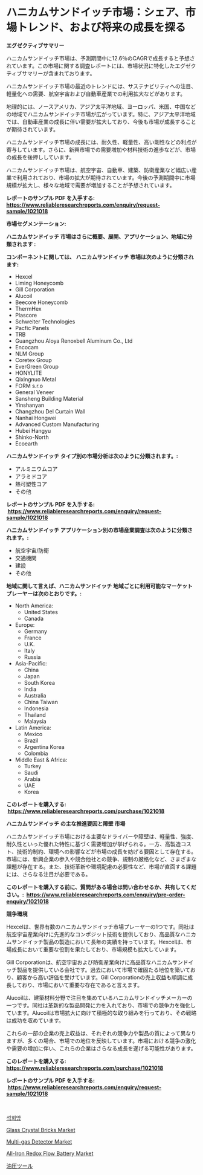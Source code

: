 <p><h1>ハニカムサンドイッチ市場：シェア、市場トレンド、および将来の成長を探る</h1></p><p><strong>エグゼクティブサマリー</strong></p>
<p><p>ハニカムサンドイッチ市場は、予測期間中に12.6％のCAGRで成長すると予想されています。この市場に関する調査レポートには、市場状況に特化したエグゼクティブサマリーが含まれております。</p><p>ハニカムサンドイッチ市場の最近のトレンドには、サステナビリティへの注目、軽量化への需要、航空宇宙および自動車産業での利用拡大などがあります。</p><p>地理的には、ノースアメリカ、アジア太平洋地域、ヨーロッパ、米国、中国などの地域でハニカムサンドイッチ市場が広がっています。特に、アジア太平洋地域では、自動車産業の成長に伴い需要が拡大しており、今後も市場が成長することが期待されています。</p><p>ハニカムサンドイッチ市場の成長には、耐久性、軽量性、高い剛性などの利点が寄与しています。さらに、新興市場での需要増加や材料技術の進歩などが、市場の成長を後押ししています。</p><p>ハニカムサンドイッチ市場は、航空宇宙、自動車、建築、防衛産業など幅広い産業で利用されており、市場の拡大が期待されています。今後の予測期間中に市場規模が拡大し、様々な地域で需要が増加することが予想されています。</p></p>
<p><strong>レポートのサンプル PDF を入手する: <a href="https://www.reliableresearchreports.com/enquiry/request-sample/1021018">https://www.reliableresearchreports.com/enquiry/request-sample/1021018</a></strong></p>
<p><strong>市場セグメンテーション:</strong></p>
<p><strong> ハニカムサンドイッチ 市場はさらに概要、展開、アプリケーション、地域に分類されます :</strong></p>
<p><strong>コンポーネントに関しては、 ハニカムサンドイッチ 市場は次のように分類されます: &nbsp;</strong></p>
<p><ul><li>Hexcel</li><li>Liming Honeycomb</li><li>Gill Corporation</li><li>Alucoil</li><li>Beecore Honeycomb</li><li>ThermHex</li><li>Plascore</li><li>Schweiter Technologies</li><li>Pacfic Panels</li><li>TRB</li><li>Guangzhou Aloya Renoxbell Aluminum Co., Ltd</li><li>Encocam</li><li>NLM Group</li><li>Coretex Group</li><li>EverGreen Group</li><li>HONYLITE</li><li>Qixingnuo Metal</li><li>FORM s.r.o</li><li>General Veneer</li><li>Sansheng Building Material</li><li>Yinshanyan</li><li>Changzhou Del Curtain Wall</li><li>Nanhai Hongwei</li><li>Advanced Custom Manufacturing</li><li>Hubei Hangyu</li><li>Shinko-North</li><li>Ecoearth</li></ul></p>
<p><strong> ハニカムサンドイッチ タイプ別の市場分析は次のように分類されます。:</strong></p>
<p><ul><li>アルミニウムコア</li><li>アラミドコア</li><li>熱可塑性コア</li><li>その他</li></ul></p>
<p><strong>レポートのサンプル PDF を入手する: &nbsp;<a href="https://www.reliableresearchreports.com/enquiry/request-sample/1021018">https://www.reliableresearchreports.com/enquiry/request-sample/1021018</a></strong></p>
<p><strong> ハニカムサンドイッチ アプリケーション別の市場産業調査は次のように分類されます。:</strong></p>
<p><ul><li>航空宇宙/防衛</li><li>交通機関</li><li>建設</li><li>その他</li></ul></p>
<p><strong>地域に関して言えば、ハニカムサンドイッチ 地域ごとに利用可能なマーケットプレーヤーは次のとおりです。:</strong></p>
<p><ul>
    <li>
        North America:
        <ul>
            <li>United States</li>
            <li>Canada</li>
        </ul>
    </li>
    <li>
        Europe:
        <ul>
            <li>Germany</li>
            <li>France</li>
            <li>U.K.</li>
            <li>Italy</li>
            <li>Russia</li>
        </ul>
    </li>
    <li>
        Asia-Pacific:
        <ul>
            <li>China</li>
            <li>Japan</li>
            <li>South Korea</li>
            <li>India</li>
            <li>Australia</li>
            <li>China Taiwan</li>
            <li>Indonesia</li>
            <li>Thailand</li>
            <li>Malaysia</li>
        </ul>
    </li>
    <li>
        Latin America:
        <ul>
            <li>Mexico</li>
            <li>Brazil</li>
            <li>Argentina Korea</li>
            <li>Colombia</li>
        </ul>
    </li>
    <li>
        Middle East & Africa:
        <ul>
            <li>Turkey</li>
            <li>Saudi</li>
            <li>Arabia</li>
            <li>UAE</li>
            <li>Korea</li>
        </ul>
    </li>
    </ul></p>
<p><strong>このレポートを購入する: &nbsp;<a href="https://www.reliableresearchreports.com/purchase/1021018">https://www.reliableresearchreports.com/purchase/1021018</a></strong></p>
<p><strong>ハニカムサンドイッチ の主な推進要因と障壁 市場</strong></p>
<p><p>ハニカムサンドイッチ市場における主要なドライバーや障壁は、軽量性、強度、耐久性といった優れた特性に基づく需要増加が挙げられる。一方、高製造コスト、技術的制約、環境への影響などが市場の成長を妨げる要因として存在する。市場には、新興企業の参入や競合他社との競争、規制の厳格化など、さまざまな課題が存在する。また、技術革新や環境配慮の必要性など、市場が直面する課題には、さらなる注目が必要である。</p></p>
<p><strong>このレポートを購入する前に、質問がある場合は問い合わせるか、共有してください。:&nbsp; <a href="https://www.reliableresearchreports.com/enquiry/pre-order-enquiry/1021018">https://www.reliableresearchreports.com/enquiry/pre-order-enquiry/1021018</a></strong></p>
<p><strong>競争環境</strong></p>
<p><p>Hexcelは、世界有数のハニカムサンドイッチ市場プレーヤーの1つです。同社は航空宇宙産業向けに先進的なコンポジット技術を提供しており、高品質なハニカムサンドイッチ製品の製造において長年の実績を持っています。Hexcelは、市場成長において重要な役割を果たしており、市場規模も拡大しています。</p><p>Gill Corporationは、航空宇宙および防衛産業向けに高品質なハニカムサンドイッチ製品を提供している会社です。過去において市場で確固たる地位を築いており、顧客から高い評価を受けています。Gill Corporationの売上収益も順調に成長しており、市場において重要な存在であると言えます。</p><p>Alucoilは、建築材料分野で注目を集めているハニカムサンドイッチメーカーの一つです。同社は革新的な製品開発に力を入れており、市場での競争力を強化しています。Alucoilは市場拡大に向けて積極的な取り組みを行っており、その戦略は成功を収めています。</p><p>これらの一部の企業の売上収益は、それぞれの競争力や製品の質によって異なりますが、多くの場合、市場での地位を反映しています。市場における競争の激化や需要の増加に伴い、これらの企業はさらなる成長を遂げる可能性があります。</p></p>
<p><strong>このレポートを購入する: &nbsp; <a href="https://www.reliableresearchreports.com/purchase/1021018">https://www.reliableresearchreports.com/purchase/1021018</a></strong></p>
<p><strong>レポートのサンプル PDF を入手する: &nbsp;<a href="https://www.reliableresearchreports.com/enquiry/request-sample/1021018">https://www.reliableresearchreports.com/enquiry/request-sample/1021018</a></strong><strong></strong></p>
<p>&nbsp;</p>
<p><p><a href="https://github.com/oajzkywllm460/Market-Research-Report-List-1/blob/main/5846097188790.md">석회암</a></p><p><a href="https://issuu.com/reportprime-2/docs/glass-crystal-bricks-market-size-2030.pptx">Glass Crystal Bricks Market</a></p><p><a href="https://view.publitas.com/reportprime-1/multi-gas-detector-market-size-2023-2030-global-industrial-analysis-key-geographical-regions-market-share-top-key-players-product-types-and-forecast-research-report/">Multi-gas Detector Market</a></p><p><a href="https://eight-handstand-8fb.notion.site/All-Iron-Redox-Flow-Battery-Market-with-the-goal-of-estimating-the-market-size-and-future-growth-pot-65a704693d204889a7f6adc6400b76cd">All-Iron Redox Flow Battery Market</a></p><p><a href="https://github.com/mreklxf44233/Market-Research-Report-List-1/blob/main/3442859188885.md">油圧ツール</a></p></p>